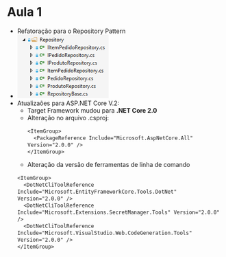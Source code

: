 ﻿# Aula 1

- Refatoração para o Repository Pattern
- ![Repository](repository.png)
- Atualizaões para ASP.NET Core V.2:
  - Target Framework mudou para **.NET Core 2.0**
  - Alteração no arquivo .csproj:
    ```
    <ItemGroup>
      <PackageReference Include="Microsoft.AspNetCore.All" Version="2.0.0" />
    </ItemGroup>
    ```
   - Alteração da versão de ferramentas de linha de comando
    ```
    <ItemGroup>
      <DotNetCliToolReference Include="Microsoft.EntityFrameworkCore.Tools.DotNet" Version="2.0.0" />
      <DotNetCliToolReference Include="Microsoft.Extensions.SecretManager.Tools" Version="2.0.0" />
      <DotNetCliToolReference Include="Microsoft.VisualStudio.Web.CodeGeneration.Tools" Version="2.0.0" />
    </ItemGroup>  
    ```
